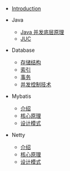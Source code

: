 + [Introduction](README.md)

+ Java
	- [Java 并发底层原理](/Java/concurrency/JMM.md)
	- [JUC](/Java/concurrency/JUC.md)

+ Database
    - [存储结构](/Database/database_internal)
	- [索引](/Database/index)
	- [事务](/Database/transaction)
	- [并发控制技术](/Database/Lock_MVCC)

+ Mybatis
	- [介绍](/Mybatis/introduction)
	- [核心原理](/Mybatis/pattern)
	- [设计模式](/Mybatis/pattern)

+ Netty
	- [介绍](/Netty/introduction)
	- [核心原理](/Netty/pattern)
	- [设计模式](/Netty/pattern)